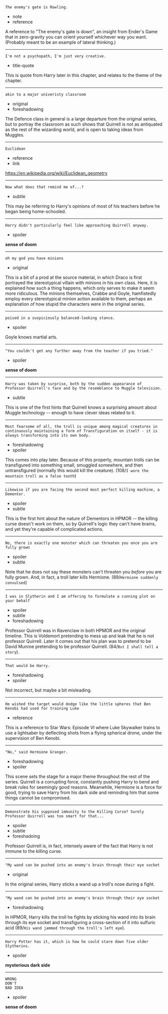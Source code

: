 ```
The enemy's gate is Rowling.
```

* note
* reference

A reference to "The enemy's gate is down", an insight from Ender's
Game that in zero-gravity you can orient yourself whichever way you want.
(Probably meant to be an example of lateral thinking.)

---

```
I'm not a psychopath, I'm just very creative.
```

* title-quote

This is quote from Harry later in this chapter, and relates to the
theme of the chapter.

---

```
akin to a major univeristy classroom
```

* original
* foreshadowing

The Defence class in general is a large departure from the original
series, but to portray the classroom as such shows that Quirrell is
not as antiquated as the rest of the wizarding world, and is open
to taking ideas from Muggles.

---

```
Euclidean
```

* reference
* link

https://en.wikipedia.org/wiki/Euclidean_geometry

---

```
Now what does that remind me of...?
```

* subtle

This may be referring to Harry's opinions of most of his teachers
before he began being home-schooled.

---

```
Harry didn't particularly feel like approaching Quirrell anyway.
```

* spoiler

**sense of doom**

---

```
oh my god you have minions
```

* original

This is a bit of a prod at the source material, in which Draco is
first portrayed the stereotypical villain with minions in his own
class.  Here, it is explained how such a thing happens, which only
serves to make it seem more ridiculous.  The minions themselves,
Crabbe and Goyle, hamfistedly employ every stereotypical minion action
available to them, perhaps an explanation of how stupid the characters
were in the original series.

---

```
poised in a suspiciously balanced-looking stance.
```

* spoiler

Goyle knows martial arts.

---

```
"You couldn't get any further away from the teacher if you tried."
```

* spoiler

**sense of doom**

---

```
Harry was taken by surprise, both by the sudden appearance of
Professor Quirrell's face and by the resemblance to Muggle television.
```

* subtle

This is one of the first hints that Quirrell knows a surprising amount
about Muggle technology -- enough to have clever ideas related to it.

---

```
Most fearsome of all, the troll is unique among magical creatures in
continuously maintaining a form of Transfiguration on itself - it is
always transforming into its own body.
```

* foreshadowing
* spoiler

This comes into play later.  Because of this property, mountain trolls
can be transfigured into something small, smuggled somewhere, and then
untransfigured (normally this would kill the creature).  (108/`I wore
the mountain troll as a false tooth`)

---

```
Likewise if you are facing the second most perfect killing machine, a
Dementor.
```

* spoiler
* subtle

This is the first hint about the nature of Dementors in HPMOR -- the
killing curse doesn't work on them, so by Quirrell's logic they can't
have brains, and yet they're capable of complicated actions.

---

```
No, there is exactly one monster which can threaten you once you are
fully grown
```

* spoiler
* subtle

Note that he does not say these monsters can't threaten you *before*
you are fully grown.  And, in fact, a troll later kills Hermione.
(89/`Hermione suddenly convulsed`)

---

```
I was in Slytherin and I am offering to formulate a cunning plot on
your behalf
```

* spoiler
* subtle
* foreshadowing

Professor Quirrell was in Ravenclaw in both HPMOR and the original
timeline.  This is Voldemort pretending to mess up and leak that he is
not professor Quirrell.  Later it comes out that his plan was to
pretend to be David Munroe pretending to be professor Quirrell.
(84/`But I shall tell a story`).

---

```
That would be Harry.
```

* foreshadowing
* spoiler

Not incorrect, but maybe a bit misleading.

---

```
He wished the target would dodge like the little spheres that Ben
Kenobi had used for training Luke
```

* reference

This is a reference to Star Wars: Episode VI where Luke Skywalker
trains to use a lightsaber by deflecting shots from a flying spherical
drone, under the supervision of Ben Kenobi.

---

```
"No," said Hermione Granger.
```

* foreshadowing
* spoiler

This scene sets the stage for a major theme throughout the rest of the
series.  Quirrell is a corrupting force, constantly pushing Harry to
bend and break rules for seemingly good reasons.  Meanwhile, Hermione
is a force for good, trying to save Harry from his dark side and
reminding him that some things cannot be compromised.

---

```
Demonstrate his supposed immunity to the Killing Curse? Surely
Professor Quirrell was too smart for that...
```

* spoiler
* subtle
* foreshadoing

Professor Quirrell is, in fact, intensely aware of the fact that Harry
is not immune to the killing curse.

---

```
"My wand can be pushed into an enemy's brain through their eye socket
```

* original

In the original series, Harry sticks a wand up a troll's nose during a
fight.

---

```
"My wand can be pushed into an enemy's brain through their eye socket
```

* foreshadowing

In HPMOR, Harry kills the troll he fights by sticking his wand into
its brain through its eye socket and transfiguring a cross-section of
it into sulfuric acid (89/`His wand jammed through the troll's left
eye`).

---

```
Harry Potter has it, which is how he could stare down five older
Slytherins.
```

* spoiler

**mysterious dark side**

---

```
WRONG
DON'T
BAD IDEA
```

* spoiler

**sense of doom**

